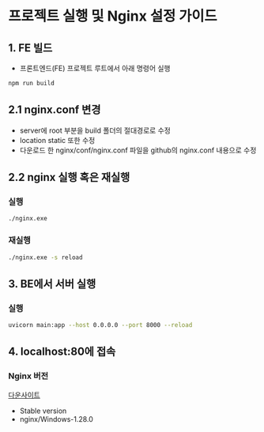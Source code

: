 # 프로젝트 실행 및 Nginx 설정 가이드

## 1. FE 빌드

- 프론트엔드(FE) 프로젝트 루트에서 아래 명령어 실행

```bash
npm run build
```

## 2.1 nginx.conf 변경
- server에 root 부분을 build 폴더의 절대경로로 수정
- location static 또한 수정
- 다운로드 한 nginx/conf/nginx.conf 파일을 github의 nginx.conf 내용으로 수정
##  2.2  nginx 실행 혹은 재실행 

### 실행
```bash
./nginx.exe
```

### 재실행
```bash
./nginx.exe -s reload
```

## 3. BE에서 서버 실행

### 실행
```bash
uvicorn main:app --host 0.0.0.0 --port 8000 --reload
```

## 4. localhost:80에 접속

### Nginx 버전
[다운사이트](https://nginx.org/en/download.html)
- Stable version
- nginx/Windows-1.28.0